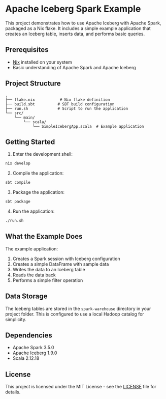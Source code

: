 # Apache Iceberg Spark Example

This project demonstrates how to use Apache Iceberg with Apache Spark, packaged as a Nix flake. It includes a simple example application that creates an Iceberg table, inserts data, and performs basic queries.

## Prerequisites

- [Nix](https://nixos.org/download.html) installed on your system
- Basic understanding of Apache Spark and Apache Iceberg

## Project Structure

```
.
├── flake.nix           # Nix flake definition
├── build.sbt          # SBT build configuration
├── run.sh             # Script to run the application
└── src/
    └── main/
        └── scala/
            └── SimpleIcebergApp.scala  # Example application
```

## Getting Started

1. Enter the development shell:
```bash
nix develop
```

2. Compile the application:
```bash
sbt compile
```

3. Package the application:
```bash
sbt package
```

4. Run the application:
```bash
./run.sh
```

## What the Example Does

The example application:
1. Creates a Spark session with Iceberg configuration
2. Creates a simple DataFrame with sample data
3. Writes the data to an Iceberg table
4. Reads the data back
5. Performs a simple filter operation

## Data Storage

The Iceberg tables are stored in the `spark-warehouse` directory in your project folder. This is configured to use a local Hadoop catalog for simplicity.

## Dependencies

- Apache Spark 3.5.0
- Apache Iceberg 1.9.0
- Scala 2.12.18

## License

This project is licensed under the MIT License - see the [LICENSE](LICENSE) file for details. 